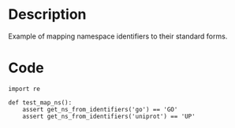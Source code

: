 # Description
Example of mapping namespace identifiers to their standard forms.

# Code
```
import re

def test_map_ns():
    assert get_ns_from_identifiers('go') == 'GO'
    assert get_ns_from_identifiers('uniprot') == 'UP'

```
